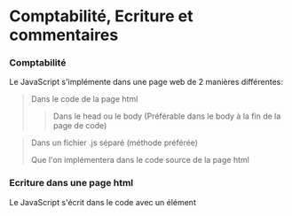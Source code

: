 # Comptabilité, Ecriture et commentaires    

### Comptabilité     

Le JavaScript s'implémente dans une page web de 2 manières différentes:     

> Dans le code de la page html
>
>> Dans le head ou le body (Préférable dans le body à la fin de la page de code)    

> Dans un fichier .js séparé (méthode préférée)    
>
> Que l'on implémentera dans le code source de la page html    


### Ecriture dans une page html

Le JavaScript s'écrit dans le code avec un élément <script>     

Exemple : 
![Exemple](https://raw.githubusercontent.com/YanisJdz/learning-javascript/master/2Ecriture%20Compatibilité%20et%20Commentaires/assets/scripthtml.png "Script js dans un code HTML")


Dans un fichier .js séparé, le code Js s'écrit directement sans le <script>    
Pour lié le fichier .js avec le fichier .html, dans le code html, dans <script> , il faudra ajouter la source du fichier .js    
![ScriptJs](https://raw.githubusercontent.com/YanisJdz/learning-javascript/master/2Ecriture%20Compatibilité%20et%20Commentaires/assets/scriptjs.png "Script js dans un fichier .js")
![Source](https://raw.githubusercontent.com/YanisJdz/learning-javascript/master/2Ecriture%20Compatibilité%20et%20Commentaires/assets/sourceJs.png "Lien .html et .js")


### Commentaires 

Pour commenter en javascrip il y a deux méthodes:
![Commentaires](https://raw.githubusercontent.com/YanisJdz/learning-javascript/master/2Ecriture%20Compatibilité%20et%20Commentaires/assets/commentaire.png "Commenter en javascript")

